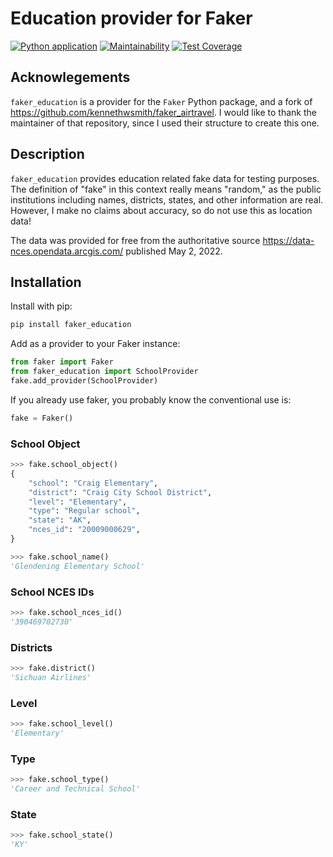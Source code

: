 
# Education provider for Faker
[![Python application](https://github.com/matthttam8411/faker_education/actions/workflows/python-app.yml/badge.svg)](https://github.com/matthttam8411/faker_education/actions/workflows/python-app.yml)
[![Maintainability](https://api.codeclimate.com/v1/badges/180ddde29f8aa4e8c869/maintainability)](https://codeclimate.com/github/matthttam8411/faker_education/maintainability)
[![Test Coverage](https://api.codeclimate.com/v1/badges/180ddde29f8aa4e8c869/test_coverage)](https://codeclimate.com/github/matthttam8411/faker_education/test_coverage)
## Acknowlegements


`faker_education` is a provider for the `Faker` Python package, and a fork of https://github.com/kennethwsmith/faker_airtravel.  I would like to thank the maintainer of that repository, since I used their structure to create this one.


## Description

`faker_education` provides education related fake data for testing purposes.  The definition of "fake" in this context really means "random," as the public institutions including names, districts, states, and other information are real.  However, I make no claims about accuracy, so do not use this as location data!

The data was provided for free from the authoritative source https://data-nces.opendata.arcgis.com/ published May 2, 2022.

## Installation

Install with pip:

``` bash
pip install faker_education
```

Add as a provider to your Faker instance:

``` python
from faker import Faker
from faker_education import SchoolProvider
fake.add_provider(SchoolProvider)
```

If you already use faker, you probably know the conventional use is:

```python
fake = Faker()
```


### School Object

``` python
>>> fake.school_object()
{
    "school": "Craig Elementary",
    "district": "Craig City School District",
    "level": "Elementary",
    "type": "Regular school",
    "state": "AK",
    "nces_id": "20009000629",
}

>>> fake.school_name()
'Glendening Elementary School'
```

### School NCES IDs

``` python
>>> fake.school_nces_id()
'390469702730'
```

### Districts

``` python
>>> fake.district()
'Sichuan Airlines'
```

### Level

``` python
>>> fake.school_level()
'Elementary'
```

### Type

``` python
>>> fake.school_type()
'Career and Technical School'
```

### State

``` python
>>> fake.school_state()
'KY'
```
